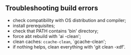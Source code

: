 ## Troubleshooting build errors

- check compatibility with OS distribution and compiler;
- install prerequisites;
- check that PATH contains 'bin' directory;
- force abt rebuild with 'ai -clean';
- clean caches: `ccache-clean`, `gcache-clean';
- if nothing helps, clean everything with 'git clean -xdf'.


